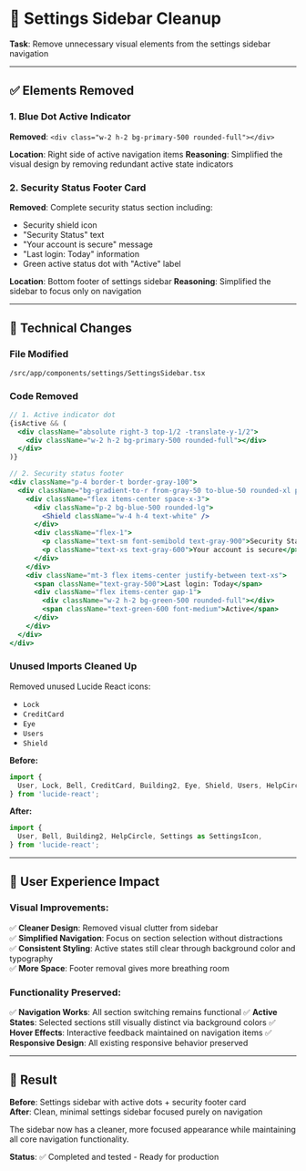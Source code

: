# 🧹 Settings Sidebar Cleanup

**Task**: Remove unnecessary visual elements from the settings sidebar navigation

---

## ✅ **Elements Removed**

### **1. Blue Dot Active Indicator**
**Removed**: `<div class="w-2 h-2 bg-primary-500 rounded-full"></div>`

**Location**: Right side of active navigation items
**Reasoning**: Simplified the visual design by removing redundant active state indicators

### **2. Security Status Footer Card**
**Removed**: Complete security status section including:
- Security shield icon
- "Security Status" text
- "Your account is secure" message
- "Last login: Today" information
- Green active status dot with "Active" label

**Location**: Bottom footer of settings sidebar
**Reasoning**: Simplified the sidebar to focus only on navigation

---

## 🔧 **Technical Changes**

### **File Modified**
`/src/app/components/settings/SettingsSidebar.tsx`

### **Code Removed**
```jsx
// 1. Active indicator dot
{isActive && (
  <div className="absolute right-3 top-1/2 -translate-y-1/2">
    <div className="w-2 h-2 bg-primary-500 rounded-full"></div>
  </div>
)}

// 2. Security status footer
<div className="p-4 border-t border-gray-100">
  <div className="bg-gradient-to-r from-gray-50 to-blue-50 rounded-xl p-4 border border-gray-200">
    <div className="flex items-center space-x-3">
      <div className="p-2 bg-blue-500 rounded-lg">
        <Shield className="w-4 h-4 text-white" />
      </div>
      <div className="flex-1">
        <p className="text-sm font-semibold text-gray-900">Security Status</p>
        <p className="text-xs text-gray-600">Your account is secure</p>
      </div>
    </div>
    <div className="mt-3 flex items-center justify-between text-xs">
      <span className="text-gray-500">Last login: Today</span>
      <div className="flex items-center gap-1">
        <div className="w-2 h-2 bg-green-500 rounded-full"></div>
        <span className="text-green-600 font-medium">Active</span>
      </div>
    </div>
  </div>
</div>
```

### **Unused Imports Cleaned Up**
Removed unused Lucide React icons:
- `Lock`
- `CreditCard` 
- `Eye`
- `Users`
- `Shield`

**Before:**
```jsx
import {
  User, Lock, Bell, CreditCard, Building2, Eye, Shield, Users, HelpCircle, Settings as SettingsIcon,
} from 'lucide-react';
```

**After:**
```jsx
import {
  User, Bell, Building2, HelpCircle, Settings as SettingsIcon,
} from 'lucide-react';
```

---

## 📱 **User Experience Impact**

### **Visual Improvements:**
✅ **Cleaner Design**: Removed visual clutter from sidebar  
✅ **Simplified Navigation**: Focus on section selection without distractions  
✅ **Consistent Styling**: Active states still clear through background color and typography  
✅ **More Space**: Footer removal gives more breathing room

### **Functionality Preserved:**
✅ **Navigation Works**: All section switching remains functional
✅ **Active States**: Selected sections still visually distinct via background colors
✅ **Hover Effects**: Interactive feedback maintained on navigation items
✅ **Responsive Design**: All existing responsive behavior preserved

---

## 🎯 **Result**

**Before**: Settings sidebar with active dots + security footer card  
**After**: Clean, minimal settings sidebar focused purely on navigation

The sidebar now has a cleaner, more focused appearance while maintaining all core navigation functionality.

**Status**: ✅ Completed and tested - Ready for production

